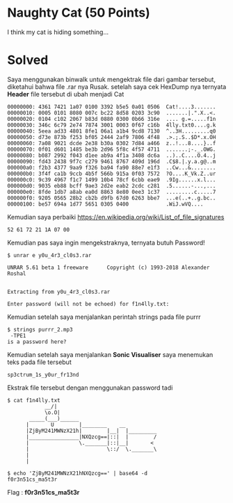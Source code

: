 # Naughty Cat (50 Points)
I think my cat is hiding something...
# Solved
Saya menggunakan binwalk untuk mengektrak file dari gambar tersebut, diketahui bahwa file .rar nya Rusak. setelah saya cek HexDump nya ternyata <b>Header</b> file tersebut di ubah menjadi Cat
```console
00000000: 4361 7421 1a07 0100 3392 b5e5 0a01 0506  Cat!....3.......
00000010: 0005 0101 8080 007c bc22 8d58 0203 3c90  .......|.".X..<.
00000020: 0104 c102 2067 b83d 0880 0300 0b66 316e  .... g.=.....f1n
00000030: 346c 6c79 2e74 7874 3001 0003 0f67 c16b  4lly.txt0....g.k
00000040: 5eea ad33 4801 8fe1 06a1 a1b4 9cd8 7130  ^..3H.........q0
00000050: d73e 873b f253 bf05 2444 2af9 7806 4f48  .>.;.S..$D*.x.OH
00000060: 7a08 9021 dcde 2e38 b30a 0302 7d84 a466  z..!...8....}..f
00000070: 0f01 d601 1485 be3b 2d96 5f8c 4f57 4711  .......;-._.OWG.
00000080: b087 2992 f043 d1ee ab9a 4f1a 3408 dc6a  ..)..C....O.4..j
00000090: fd43 2438 9f7c c279 9461 8767 409d 196d  .C$8.|.y.a.g@..m
000000a0: f2b3 4377 9aa9 f326 ba94 fa90 88e7 e1f3  ..Cw...&........
000000b0: 3f4f ca1b 9ccb 4b5f 566b 915a 0f03 7572  ?O....K_Vk.Z..ur
000000c0: 9c39 4967 f1c7 1499 10b4 78cf 6cbb eae9  .9Ig......x.l...
000000d0: 9035 eb88 bcff 9ae3 2d2e eab2 2cdc c281  .5......-...,...
000000e0: 8fde 1db7 a8ab ea0d 8863 8e80 0ee3 1c37  .........c.....7
000000f0: 9205 0565 28b2 cb2b d9fb 67d0 6263 bbe7  ...e(..+..g.bc..
00000100: be57 694a 1d77 5651 0305 0400            .WiJ.wVQ....
```
Kemudian saya perbaiki https://en.wikipedia.org/wiki/List_of_file_signatures
```console
52 61 72 21 1A 07 00
```
Kemudian pas saya ingin mengekstraknya, ternyata butuh Password!
```console
$ unrar e y0u_4r3_cl0s3.rar

UNRAR 5.61 beta 1 freeware      Copyright (c) 1993-2018 Alexander Roshal


Extracting from y0u_4r3_cl0s3.rar

Enter password (will not be echoed) for f1n4lly.txt:
```
Kemudian setelah saya menjalankan perintah strings pada file purrr
```console
$ strings purrr_2.mp3
 -TPE1
is a password here?
```
Kemudian setelah saya menjalankan <b>Sonic Visualiser</b> saya menemukan teks pada file tersebut
```
sp3ctrum_1s_y0ur_fr13nd
```
Ekstrak file tersebut dengan menggunakan password tadi
```console
$ cat f1n4lly.txt
            __/|
            \o.O|
       _____(___)______
      |       U        |________    __
      |ZjByM241MWNzX21h|        |__|  |_________
      |________________|NXQzcg==|::|  |        /
      |                \._______|::|__|       <
      |                         \::/  \._______\
      |
      |

$ echo 'ZjByM241MWNzX21hNXQzcg==' | base64 -d
f0r3n51cs_ma5t3r
```
Flag : <b>f0r3n51cs_ma5t3r</b>